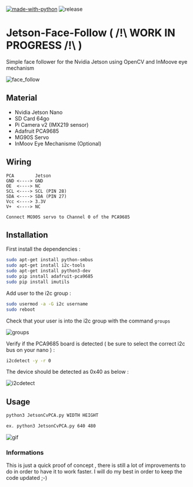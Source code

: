 [![made-with-python](https://img.shields.io/badge/Made%20with-Python-1f425f.svg)](https://www.python.org/)
![release](https://img.shields.io/github/downloads/Neur0tek/Jetson-Face-Follow/total.svg)

# Jetson-Face-Follow ( /!\ WORK IN PROGRESS /!\ ) 
Simple face follower for the Nvidia Jetson using OpenCV and InMoove eye mechanism

![face_follow](https://user-images.githubusercontent.com/36542615/60295454-013a9680-9924-11e9-9129-40982a8e7d27.png)


## Material 

* Nvidia Jetson Nano 
* SD Card 64go 
* Pi Camera v2 (IMX219 sensor)
* Adafruit PCA9685
* MG90S Servo
* InMoov Eye Mechanisme (Optional)

## Wiring
```
PCA        Jetson
GND <----> GND
OE  <----> NC
SCL <----> SCL (PIN 28)
SDA <----> SDA (PIN 27)
Vcc <----> 3.3V
V+  <----> NC

Connect MG90S servo to Channel 0 of the PCA9685
```

## Installation

First install the dependencies : 
```bash
sudo apt-get install python-smbus
sudo apt-get install i2c-tools
sudo apt-get install python3-dev
sudo pip install adafruit-pca9685
sudo pip install imutils
```
Add user to the i2c group : 

```bash
sudo usermod -a -G i2c username
sudo reboot
```

Check that your user is into the i2c group with the command `groups`

![groups](https://user-images.githubusercontent.com/36542615/60292686-fb41b700-991d-11e9-84a7-5543681a7f13.png)

Verify if the PCA9685 board is detected ( be sure to select the correct i2c bus on your nano ) :
```bash
i2cdetect -y -r 0
```
The device should be detected as 0x40 as below : 

![i2cdetect](https://user-images.githubusercontent.com/36542615/60295542-478ff580-9924-11e9-876b-ab71701c178f.png)

## Usage 

```bash
python3 JetsonCvPCA.py WIDTH HEIGHT 

ex. python3 JetsonCvPCA.py 640 480
```
![gif](README/negif.gif)

### Informations

This is just a quick proof of concept , there is still a lot of improvements to do in order to have it to work faster.
I will do my best in order to keep the code updated ;-) 
